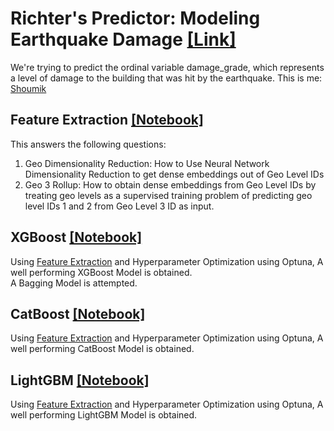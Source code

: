 # Richter's Predictor: Modeling Earthquake Damage [[Link]](https://www.drivendata.org/competitions/57/nepal-earthquake/)
We're trying to predict the ordinal variable damage_grade, which represents a level of damage to the building that was hit by the earthquake.
This is me: [Shoumik](https://www.drivendata.org/users/Shoumik/)

## Feature Extraction [[Notebook]](src/Feature%20Extraction.ipynb)
This answers the following questions:
1. Geo Dimensionality Reduction: How to Use Neural Network Dimensionality Reduction to get dense embeddings out of Geo Level IDs
2. Geo 3 Rollup: How to obtain dense embeddings from Geo Level IDs by treating geo levels as a supervised training problem of predicting geo level IDs 1 and 2 from Geo Level 3 ID as input. 

## XGBoost [[Notebook]](src/XGBoost.ipynb)
Using [Feature Extraction](src/Feature%20Extraction.ipynb) and Hyperparameter Optimization using Optuna, A well performing XGBoost Model is obtained.  
A Bagging Model is attempted.

## CatBoost [[Notebook]](src/Catboost.ipynb)
Using [Feature Extraction](src/Feature%20Extraction.ipynb) and Hyperparameter Optimization using Optuna, A well performing CatBoost Model is obtained.

## LightGBM [[Notebook]](src/Lightgbm.ipynb)
Using [Feature Extraction](src/Feature%20Extraction.ipynb) and Hyperparameter Optimization using Optuna, A well performing LightGBM Model is obtained.
